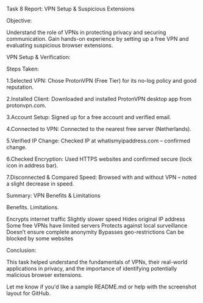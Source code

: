 Task 8 Report: VPN Setup & Suspicious Extensions

Objective:

Understand the role of VPNs in protecting privacy and securing communication. Gain hands-on experience by setting up a free VPN and evaluating suspicious browser extensions.

 VPN Setup & Verification:
 
Steps Taken:

1.Selected VPN: Chose ProtonVPN (Free Tier) for its no-log policy and good reputation.

2.Installed Client: Downloaded and installed ProtonVPN desktop app from protonvpn.com.

3.Account Setup: Signed up for a free account and verified email.

4.Connected to VPN: Connected to the nearest free server (Netherlands).

5.Verified IP Change: Checked IP at whatismyipaddress.com – confirmed change.

6.Checked Encryption: Used HTTPS websites and confirmed secure (lock icon in address bar).

7.Disconnected & Compared Speed: Browsed with and without VPN – noted a slight decrease in speed.

Summary: VPN Benefits & Limitations

Benefits.	                                              Limitations.

Encrypts internet traffic	                              Slightly slower speed
Hides original IP address                             	Some free VPNs have limited servers
Protects against local surveillance                    	Doesn’t ensure complete anonymity
Bypasses geo-restrictions                             	Can be blocked by some websites


 Conclusion:
 
This task helped understand the fundamentals of VPNs, their real-world applications in privacy, and the importance of identifying potentially malicious browser extensions.

Let me know if you'd like a sample README.md or help with the screenshot layout for GitHub.







